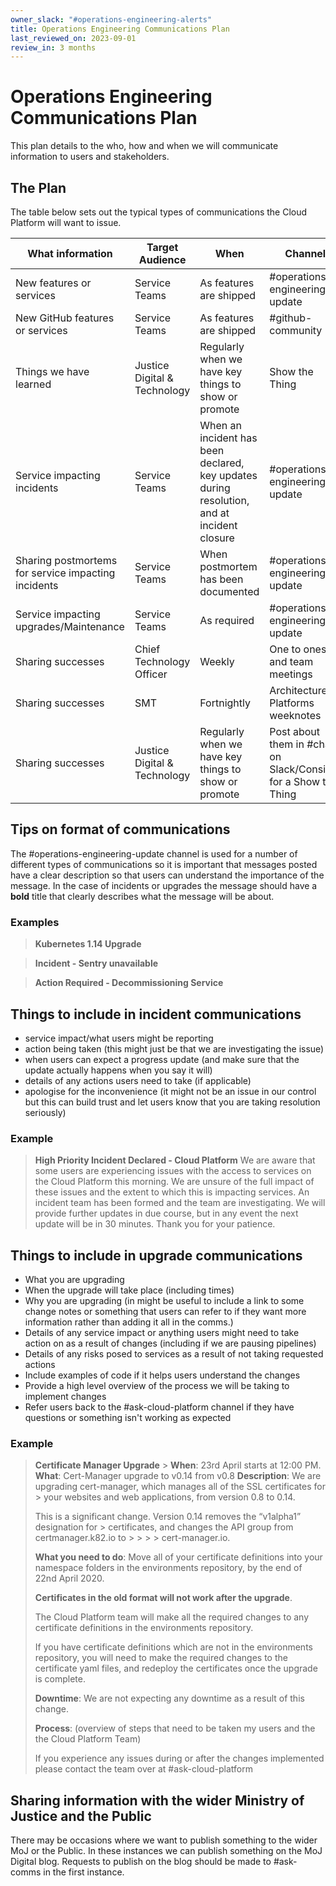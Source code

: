 ```yaml
---
owner_slack: "#operations-engineering-alerts"
title: Operations Engineering Communications Plan
last_reviewed_on: 2023-09-01
review_in: 3 months
---
```


# Operations Engineering Communications Plan

This plan details to the who, how and when we will communicate information to users and stakeholders.

## The Plan

The table below sets out the typical types of communications the Cloud Platform will want to issue.

| What information                                    | Target Audience              | When                                                                                       | Channel                                                         |
| --------------------------------------------------- | ---------------------------- | ------------------------------------------------------------------------------------------ | --------------------------------------------------------------- |
| New features or services                            | Service Teams                | As features are shipped                                                                    | #operations-engineering-update                                  |
| New GitHub features or services                     | Service Teams                | As features are shipped                                                                    | #github-community                                               |
| Things we have learned                              | Justice Digital & Technology | Regularly when we have key things to show or promote                                       | Show the Thing                                                  |
| Service impacting incidents                         | Service Teams                | When an incident has been declared, key updates during resolution, and at incident closure | #operations-engineering-update                                  |
| Sharing postmortems for service impacting incidents | Service Teams                | When postmortem has been documented                                                        | #operations-engineering-update                                  |
| Service impacting upgrades/Maintenance              | Service Teams                | As required                                                                                | #operations-engineering-update                                  |
| Sharing successes                                   | Chief Technology Officer     | Weekly                                                                                     | One to ones and team meetings                                   |
| Sharing successes                                   | SMT                          | Fortnightly                                                                                | Architecture & Platforms weeknotes                              |
| Sharing successes                                   | Justice Digital & Technology | Regularly when we have key things to show or promote                                       | Post about them in #chat on Slack/Consider for a Show the Thing |

## Tips on format of communications

The #operations-engineering-update channel is used for a number of different types of communications so it is important that messages posted have a clear description so that users can understand the importance of the message. In the case of incidents or upgrades the message should have a **bold** title that clearly describes what the message will be about.

### Examples

> **Kubernetes 1.14 Upgrade**

> **Incident - Sentry unavailable**

> **Action Required - Decommissioning Service**

## Things to include in incident communications

- service impact/what users might be reporting
- action being taken (this might just be that we are investigating the issue)
- when users can expect a progress update (and make sure that the update actually happens when you say it will)
- details of any actions users need to take (if applicable)
- apologise for the inconvenience (it might not be an issue in our control but this can build trust and let users know that you are taking resolution seriously)

### Example

> **High Priority Incident Declared - Cloud Platform**
> We are aware that some users are experiencing issues with the access to services on the Cloud Platform this morning.
> We are unsure of the full impact of these issues and the extent to which this is impacting services.
> An incident team has been formed and the team are investigating.
> We will provide further updates in due course, but in any event the next update will be in 30 minutes.
> Thank you for your patience.

## Things to include in upgrade communications

- What you are upgrading
- When the upgrade will take place (including times)
- Why you are upgrading (in might be useful to include a link to some change notes or something that users can refer to if they want more information rather than adding it all in the comms.)
- Details of any service impact or anything users might need to take action on as a result of changes (including if we are pausing pipelines)
- Details of any risks posed to services as a result of not taking requested actions
- Include examples of code if it helps users understand the changes
- Provide a high level overview of the process we will be taking to implement changes
- Refer users back to the #ask-cloud-platform channel if they have questions or something isn't working as expected

### Example

> **Certificate Manager Upgrade** > **When**: 23rd April starts at 12:00 PM.
> **What**: Cert-Manager upgrade to v0.14 from v0.8
> **Description**:
> We are upgrading cert-manager, which manages all of the SSL certificates for > your websites and web applications, from version 0.8 to 0.14.
>
> This is a significant change. Version 0.14 removes the “v1alpha1” designation for > certificates, and changes the API group from certmanager.k82.io to > > > > cert-manager.io.
>
> **What you need to do**:
> Move all of your certificate definitions into your namespace folders in the environments repository, by the end of 22nd April 2020.
>
> **Certificates in the old format will not work after the upgrade**.
>
> The Cloud Platform team will make all the required changes to any certificate definitions in the environments repository.
>
> If you have certificate definitions which are not in the environments repository, you will need to make the required changes to the certificate yaml files, and redeploy the certificates once the upgrade is complete.
>
> **Downtime**:
> We are not expecting any downtime as a result of this change.
>
> **Process**: (overview of steps that need to be taken my users and the the Cloud Platform Team)
>
> If you experience any issues during or after the changes implemented please contact the team over at #ask-cloud-platform

## Sharing information with the wider Ministry of Justice and the Public

There may be occasions where we want to publish something to the wider MoJ or the Public. In these instances we can publish something on the MoJ Digital blog. Requests to publish on the blog should be made to #ask-comms in the first instance.
